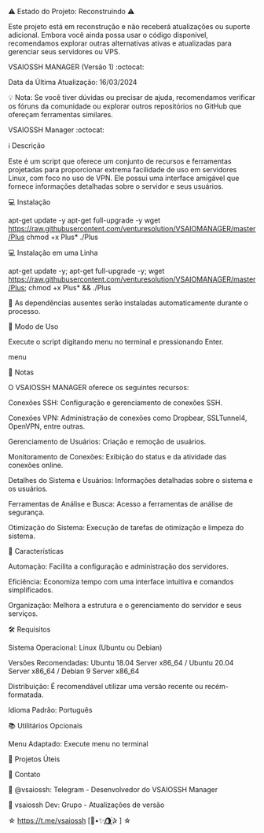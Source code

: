⚠️ Estado do Projeto: Reconstruindo ⚠️

Este projeto está em reconstrução e não receberá atualizações ou suporte adicional. Embora você ainda possa usar o código disponível, recomendamos explorar outras alternativas ativas e atualizadas para gerenciar seus servidores ou VPS.

VSAIOSSH MANAGER (Versão 1) :octocat:

Data da Última Atualização: 16/03/2024


💡 Nota: Se você tiver dúvidas ou precisar de ajuda, recomendamos verificar os fóruns da comunidade ou explorar outros repositórios no GitHub que ofereçam ferramentas similares.



VSAIOSSH Manager :octocat:

:information_source: Descrição

Este é um script que oferece um conjunto de recursos e ferramentas projetadas para proporcionar extrema facilidade de uso em servidores Linux, com foco no uso de VPN. Ele possui uma interface amigável que fornece informações detalhadas sobre o servidor e seus usuários.

:computer: Instalação

apt-get update -y
apt-get full-upgrade -y
wget https://raw.githubusercontent.com/venturesolution/VSAIOMANAGER/master/Plus
chmod +x Plus*
./Plus

:computer: Instalação em uma Linha

apt-get update -y; apt-get full-upgrade -y; wget https://raw.githubusercontent.com/venturesolution/VSAIOMANAGER/master/Plus; chmod +x Plus* && ./Plus

:memo: As dependências ausentes serão instaladas automaticamente durante o processo.

:rocket: Modo de Uso

Execute o script digitando menu no terminal e pressionando Enter.

menu

:bookmark_tabs: Notas

O VSAIOSSH MANAGER oferece os seguintes recursos:

Conexões SSH: Configuração e gerenciamento de conexões SSH.

Conexões VPN: Administração de conexões como Dropbear, SSLTunnel4, OpenVPN, entre outras.

Gerenciamento de Usuários: Criação e remoção de usuários.

Monitoramento de Conexões: Exibição do status e da atividade das conexões online.

Detalhes do Sistema e Usuários: Informações detalhadas sobre o sistema e os usuários.

Ferramentas de Análise e Busca: Acesso a ferramentas de análise de segurança.

Otimização do Sistema: Execução de tarefas de otimização e limpeza do sistema.

:star2: Características

Automação: Facilita a configuração e administração dos servidores.

Eficiência: Economiza tempo com uma interface intuitiva e comandos simplificados.

Organização: Melhora a estrutura e o gerenciamento do servidor e seus serviços.

:hammer_and_wrench: Requisitos

Sistema Operacional: Linux (Ubuntu ou Debian)

Versões Recomendadas: Ubuntu 18.04 Server x86_64 / Ubuntu 20.04 Server x86_64 / Debian 9 Server x86_64

Distribuição: É recomendável utilizar uma versão recente ou recém-formatada.

Idioma Padrão: Português

:books: Utilitários Opcionais

Menu Adaptado: Execute menu no terminal


:file_folder: Projetos Úteis

:email: Contato

:busts_in_silhouette: @vsaiossh: Telegram - Desenvolvedor do VSAIOSSH Manager

:busts_in_silhouette: vsaiossh Dev: Grupo - Atualizações de versão


☆ https://t.me/vsaiossh [🦅•✨‌🌖⃤꙰✰ ] ☆
